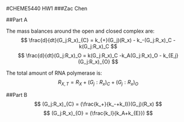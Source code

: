 #CHEME5440 HW1
###Zac Chen

##Part A

The mass balances around the open and closed complex are:
$$ \frac{d}{dt}(G_j:R_x)_{C} = k_{+}(G_j)(R_x) - k_-(G_j:R_x)_C - k(G_j:R_x)_C $$
$$ \frac{d}{dt}(G_j:R_x)_O = k(G_j:R_x)_C -k_A(G_j:R_x)_O - k_{E,j}(G_j:R_x)_{O} $$

The total amount of RNA polymerase is:
$$ R_{X,T} = R_X + (G_j:R_x)_{C} + (G_j:R_x)_{O} $$

##Part B
$$ (G_j:R_x)_{C} = (\frac{k_+}{k_-+k_I})(G_j)(R_x) $$
$$ (G_j:R_x)_{O} = (\frac{k_I}{k_A+k_{E}}) $$
